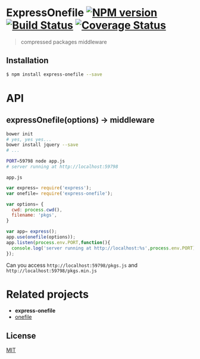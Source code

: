 # ExpressOnefile [![NPM version][npm-image]][npm] [![Build Status][travis-image]][travis] [![Coverage Status][coveralls-image]][coveralls]

> compressed packages middleware

## Installation

```bash
$ npm install express-onefile --save
```

# API

## expressOnefile(options) -> middleware

```bash
bower init
# yes, yes yes...
bower install jquery --save
# ...

PORT=59798 node app.js
# server running at http://localhost:59798
```

`app.js`

```js
var express= require('express');
var onefile= require('express-onefile');

var options= {
  cwd: process.cwd(),
  filename: 'pkgs',
}

var app= express();
app.use(onefile(options));
app.listen(process.env.PORT,function(){
  console.log('server running at http://localhost:%s',process.env.PORT);
});
```

Can you access `http://localhost:59798/pkgs.js` and `http://localhost:59798/pkgs.min.js`

# Related projects
* __express-onefile__
* [onefile](https://github.com/59naga/onefile/)

License
---
[MIT][License]

[License]: http://59naga.mit-license.org/

[sauce-image]: http://soysauce.berabou.me/u/59798/express-onefile.svg
[sauce]: https://saucelabs.com/u/59798
[npm-image]:https://img.shields.io/npm/v/express-onefile.svg?style=flat-square
[npm]: https://npmjs.org/package/express-onefile
[travis-image]: http://img.shields.io/travis/59naga/express-onefile.svg?style=flat-square
[travis]: https://travis-ci.org/59naga/express-onefile
[coveralls-image]: http://img.shields.io/coveralls/59naga/express-onefile.svg?style=flat-square
[coveralls]: https://coveralls.io/r/59naga/express-onefile?branch=master
